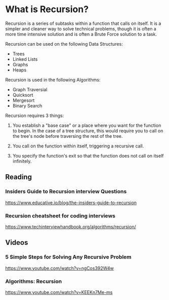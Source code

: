 # What is Recursion?

Recursion is a series of subtasks within a function that calls on itself. It is a simpler and cleaner way to solve technical problems, though it is often a more time intensive solution and is often a Brute Force solution to a task. 

Recursion can be used on the following Data Structures:
- Trees
- Linked Lists
- Graphs
- Heaps


Recursion is used in the following Algorithms:
- Graph Traversial 
- Quicksort
- Mergesort
- Binary Search

Recursion requires 3 things:

1. You establish a "base case" or a place where you want for the function to begin. In the case of a tree structure, this would require you to call on the tree's node before traversing the rest of the tree.
 
2. You call on the function within itself, triggering a recursive call.

3. You specify the function's exit so that the function does not call on itself infinitely. 

## Reading

### Insiders Guide to Recursion interview Questions
https://www.educative.io/blog/the-insiders-guide-to-recursion

### Recursion cheatsheet for coding interviews
https://www.techinterviewhandbook.org/algorithms/recursion/


## Videos

### 5 Simple Steps for Solving Any Recursive Problem
https://www.youtube.com/watch?v=ngCos392W4w

### Algorithms: Recursion
https://www.youtube.com/watch?v=KEEKn7Me-ms


